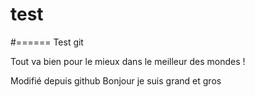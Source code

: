 # test
#======
Test git

Tout va bien pour le mieux dans le meilleur des mondes !

Modifié depuis github
Bonjour je suis grand et gros
